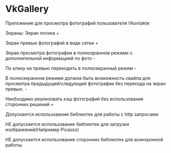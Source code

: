 # VkGallery
Приложение для просмотра фотографий пользователя Vkontakte

Экраны:
Экран логина +

Экран превью фотографий в виде сетки +

Экран просмотра фотографии в полноэранном режиме с дополнительной информацией по фото -

По клику на превью переходить в полноэкранный режим -

В полноэкранном режиме должна быть возможность свайпа для просмотра предыдущей/следующей фотографии без перехода на экран превью. -

Необходимо реализовать кэш фотографий без использования сторонних решений +

Допускается использование библиотек для работы с http запросами

НЕ допускается использование библиотек для загрузки изображений(Например Picasso)

НЕ допускается использование сторонних библиотек для асинхронной работы.
